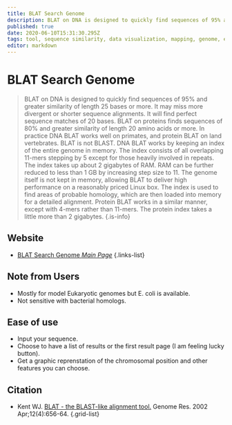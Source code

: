 ```yaml
---
title: BLAT Search Genome
description: BLAT on DNA is designed to quickly find sequences of 95% and greater similarity of length 25 bases or more.
published: true
date: 2020-06-10T15:31:30.295Z
tags: tool, sequence similarity, data visualization, mapping, genome, eukaryota, 2002
editor: markdown
---
```


# BLAT Search Genome

> BLAT on DNA is designed to quickly find sequences of 95% and greater similarity of length 25 bases or more. It may miss more divergent or shorter sequence alignments. It will find perfect sequence matches of 20 bases. BLAT on proteins finds sequences of 80% and greater similarity of length 20 amino acids or more. In practice DNA BLAT works well on primates, and protein BLAT on land vertebrates.
&NewLine;
BLAT is not BLAST. DNA BLAT works by keeping an index of the entire genome in memory. The index consists of all overlapping 11-mers stepping by 5 except for those heavily involved in repeats. The index takes up about 2 gigabytes of RAM. RAM can be further reduced to less than 1 GB by increasing step size to 11. The genome itself is not kept in memory, allowing BLAT to deliver high performance on a reasonably priced Linux box. The index is used to find areas of probable homology, which are then loaded into memory for a detailed alignment. Protein BLAT works in a similar manner, except with 4-mers rather than 11-mers. The protein index takes a little more than 2 gigabytes.
{.is-info}



## Website

- [BLAT Search Genome *Main Page*](http://genome.ucsc.edu/cgi-bin/hgBlat?hgsid=412713987_NrFiBsC7HAfLzfiAeKNgr11VBglP&command=start)
{.links-list}

## Note from Users
- Mostly for model Eukaryotic genomes but E. coli is available.
- Not sensitive with bacterial homologs.

## Ease of use
- Input your sequence.
- Choose to have a list of results or the first result page (I am feeling lucky button).
- Get a graphic reprenstation of the chromosomal position and other features you can choose.


## Citation

- Kent WJ. [BLAT - the BLAST-like alignment tool.](https://genome.cshlp.org/content/12/4/656.short) Genome Res. 2002 Apr;12(4):656-64.
{.grid-list}